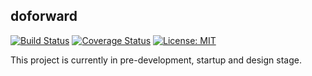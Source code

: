 doforward
--
[![Build Status](https://travis-ci.org/jimmiebergmann/doforward.svg?branch=master)](https://travis-ci.org/jimmiebergmann/doforward)
[![Coverage Status](https://coveralls.io/repos/github/jimmiebergmann/doforward/badge.svg?branch=master&service=github)](https://coveralls.io/github/jimmiebergmann/doforward?branch=master)
[![License: MIT](https://img.shields.io/badge/License-MIT-blue.svg)](https://github.com/jimmiebergmann/doforward/blob/master/LICENSE)

This project is currently in pre-development, startup and design stage.
